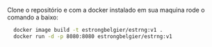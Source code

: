 Clone o repositório e com a docker instalado em sua maquina rode o comando a baixo:

```sh
  docker image build -t estrongbelgier/estrng:v1 .
  docker run -d -p 8080:8080 estrongbelgier/estrng:v1
```
